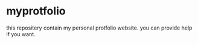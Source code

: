 # myprotfolio
this repositery contain my personal protfolio website. you can provide help if you want.
